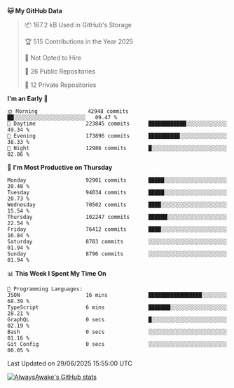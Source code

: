 <!--START_SECTION:waka-->
**🐱 My GitHub Data** 

> 📦 167.2 kB Used in GitHub's Storage 
 > 
> 🏆 515 Contributions in the Year 2025
 > 
> 🚫 Not Opted to Hire
 > 
> 📜 26 Public Repositories 
 > 
> 🔑 12 Private Repositories 
 > 
**I'm an Early 🐤** 

```text
🌞 Morning                42948 commits       ██░░░░░░░░░░░░░░░░░░░░░░░   09.47 % 
🌆 Daytime                223845 commits      ████████████░░░░░░░░░░░░░   49.34 % 
🌃 Evening                173896 commits      ██████████░░░░░░░░░░░░░░░   38.33 % 
🌙 Night                  12986 commits       █░░░░░░░░░░░░░░░░░░░░░░░░   02.86 % 
```
📅 **I'm Most Productive on Thursday** 

```text
Monday                   92901 commits       █████░░░░░░░░░░░░░░░░░░░░   20.48 % 
Tuesday                  94034 commits       █████░░░░░░░░░░░░░░░░░░░░   20.73 % 
Wednesday                70502 commits       ████░░░░░░░░░░░░░░░░░░░░░   15.54 % 
Thursday                 102247 commits      ██████░░░░░░░░░░░░░░░░░░░   22.54 % 
Friday                   76412 commits       ████░░░░░░░░░░░░░░░░░░░░░   16.84 % 
Saturday                 8783 commits        ░░░░░░░░░░░░░░░░░░░░░░░░░   01.94 % 
Sunday                   8796 commits        ░░░░░░░░░░░░░░░░░░░░░░░░░   01.94 % 
```


📊 **This Week I Spent My Time On** 

```text
💬 Programming Languages: 
JSON                     16 mins             █████████████████░░░░░░░░   68.39 % 
TypeScript               6 mins              ███████░░░░░░░░░░░░░░░░░░   28.21 % 
GraphQL                  0 secs              █░░░░░░░░░░░░░░░░░░░░░░░░   02.19 % 
Bash                     0 secs              ░░░░░░░░░░░░░░░░░░░░░░░░░   01.16 % 
Git Config               0 secs              ░░░░░░░░░░░░░░░░░░░░░░░░░   00.05 % 
```


 Last Updated on 29/06/2025 15:55:00 UTC
<!--END_SECTION:waka-->

[![AlwaysAwake's GitHub stats](https://github-readme-stats.vercel.app/api?username=AlwaysAwake&show_icons=true&theme=github_dark&count_private=true)](https://github.com/AlwaysAwake/AlwaysAwake)
